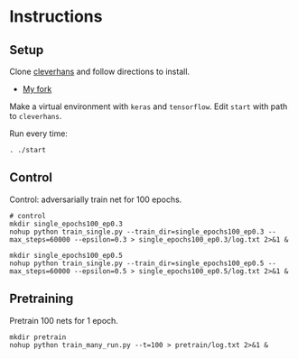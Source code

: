 # Instructions

## Setup

Clone [cleverhans](https://github.com/openai/cleverhans) and follow directions to install.

* [My fork](https://github.com/holdenlee/cleverhans)

Make a virtual environment with `keras` and `tensorflow`. Edit `start` with path to `cleverhans`.

Run every time:
```
. ./start
```

## Control

Control: adversarially train net for 100 epochs.

```
# control
mkdir single_epochs100_ep0.3 
nohup python train_single.py --train_dir=single_epochs100_ep0.3 --max_steps=60000 --epsilon=0.3 > single_epochs100_ep0.3/log.txt 2>&1 &

mkdir single_epochs100_ep0.5 
nohup python train_single.py --train_dir=single_epochs100_ep0.5 --max_steps=60000 --epsilon=0.5 > single_epochs100_ep0.5/log.txt 2>&1 &
```

## Pretraining

Pretrain 100 nets for 1 epoch.

```
mkdir pretrain
nohup python train_many_run.py --t=100 > pretrain/log.txt 2>&1 &
```

